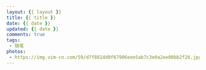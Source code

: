 ```yaml
---
layout: {{ layout }}
title: {{ title }}
date: {{ date }}
updated: {{ date }}
comments: true
tags:
 - 随笔
photos:
 - https://img.vim-cn.com/59/d7f8814d0f67906eee5ab7c3e0a2ee00bb2f26.jpg
---
```


